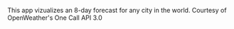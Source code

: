 This app vizualizes an 8-day forecast for any city in the world.
Courtesy of OpenWeather's One Call API 3.0

